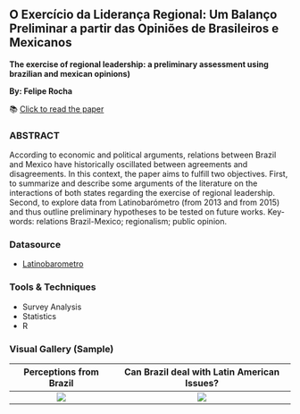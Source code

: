 ## O Exercício da Liderança Regional: Um Balanço Preliminar a partir das Opiniões de Brasileiros e Mexicanos 
**The exercise of regional leadership: a preliminary assessment using brazilian and mexican opinions)**

**By: Felipe Rocha**

📚 [Click to read the paper](https://doi.org/10.22456/2178-8839.83922)

### ABSTRACT
According to economic and political arguments, relations between Brazil and Mexico have historically
oscillated between agreements and disagreements. In this context, the paper aims to fulfill two objectives.
First, to summarize and describe some arguments of the literature on the interactions of both states regarding
the exercise of regional leadership. Second, to explore data from Latinobarómetro (from 2013 and from 2015)
and thus outline preliminary hypotheses to be tested on future works.
Key-words: relations Brazil-Mexico; regionalism; public opinion.

### Datasource
- [Latinobarometro](http://www.latinobarometro.org/latOnline.jsp)

### Tools & Techniques
- Survey Analysis
- Statistics
- R

### Visual Gallery (Sample)

Perceptions from Brazil             |  Can Brazil deal with Latin American Issues?
:-------------------------:|:-------------------------:
![](https://user-images.githubusercontent.com/34004529/112667310-e0c2a780-8e3b-11eb-9076-734b2ecb025b.png)  |  ![](https://user-images.githubusercontent.com/34004529/112667424-fa63ef00-8e3b-11eb-9393-1b8884b7d7da.png)


